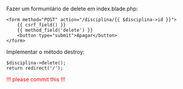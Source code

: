 Fazer um formumlário de delete em index.blade.php:
  
    <form method="POST" action="/disciplina/{{ $disciplina->id }}">
        {{ csrf_field() }} 
        {{ method_field('delete') }}
        <button type="submit">Apagar</button>
    </form>

Implementar o método destroy:

    $disciplina->delete();
    return redirect('/');

<div style="color:red;">!!! please commit this !!!</div>



